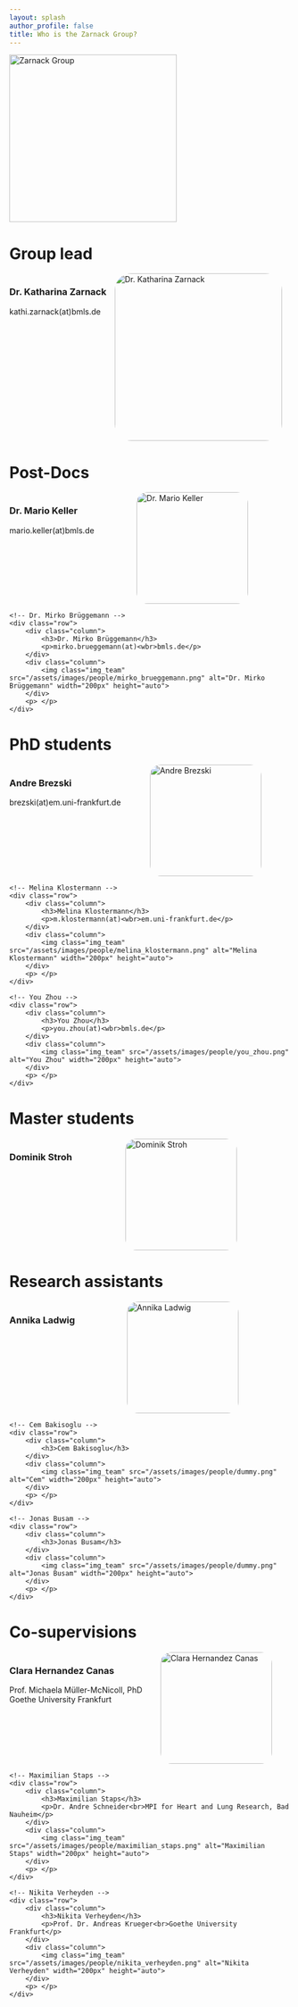 ```yaml
---
layout: splash
author_profile: false
title: Who is the Zarnack Group?
---
```


<style>
	.row {
	  display: flex;
	}

	.column {
	  flex: 50%;
	}
	
	.img_team {
	  width="300px";
	  height="auto";
	  border-radius: 10%;
	}
</style>

<!-- Group picture -->
<div class="row">
	 <img src="/assets/images/people/dummy.png" alt="Zarnack Group" width="300px" height="auto"> 
</div>

<!-- Group lead -->
<div class="container">  
	<h1>Group lead</h1>
	<!-- Dr. Katharina Zarnack -->
	<div class="row">
		<div class="column">
			<h3>Dr. Katharina Zarnack</h3>
			<p>kathi.zarnack(at)<wbr>bmls.de</p>
		</div>
		<div class="column">
			<img class="img_team" src="/assets/images/people/katharina_zarnack.png" alt="Dr. Katharina Zarnack" width="300px" height="auto">
		</div>
	</div>
</div>

<!-- Post-Docs -->
<div class="container">
	<h1>Post-Docs</h1>
	<!-- Dr. Mario Keller -->
	<div class="row">
		<div class="column">
			<h3>Dr. Mario Keller</h3>
			<p>mario.keller(at)<wbr>bmls.de</p>
		</div>
		<div class="column">
			<img class="img_team" src="/assets/images/people/mario_keller.png" alt="Dr. Mario Keller" width="200px" height="auto">
		</div>
		<p> </p>
	</div>
	
	<!-- Dr. Mirko Brüggemann -->
	<div class="row">
		<div class="column">
			<h3>Dr. Mirko Brüggemann</h3>
			<p>mirko.brueggemann(at)<wbr>bmls.de</p>
		</div>
		<div class="column">
			<img class="img_team" src="/assets/images/people/mirko_brueggemann.png" alt="Dr. Mirko Brüggemann" width="200px" height="auto">
		</div>
		<p> </p>
	</div>
</div>

<!-- PhD students -->
<div class="container">
	<h1>PhD students</h1>
	<!-- Andre Brezski -->
	<div class="row">
		<div class="column">
			<h3>Andre Brezski</h3>
			<p>brezski(at)<wbr>em.uni-frankfurt.de</p>
		</div>
		<div class="column">
			<img class="img_team" class="img_team" src="/assets/images/people/dummy.png" alt="Andre Brezski" width="200px" height="auto">
		</div>
		<p> </p>
	</div>

	<!-- Melina Klostermann -->
	<div class="row">
		<div class="column">
			<h3>Melina Klostermann</h3>
			<p>m.klostermann(at)<wbr>em.uni-frankfurt.de</p>
		</div>
		<div class="column">
			<img class="img_team" src="/assets/images/people/melina_klostermann.png" alt="Melina Klostermann" width="200px" height="auto"> 
		</div>
		<p> </p>
	</div>

	<!-- You Zhou -->
	<div class="row">
		<div class="column">
			<h3>You Zhou</h3>
			<p>you.zhou(at)<wbr>bmls.de</p>
		</div>
		<div class="column">
			<img class="img_team" src="/assets/images/people/you_zhou.png" alt="You Zhou" width="200px" height="auto"> 
		</div>
		<p> </p>
	</div>
</div>

<!-- Master students -->
<div class="container">
	<h1>Master students</h1>
	<!-- Dominik Stroh -->
	<div class="row">
		<div class="column">
			<h3>Dominik Stroh</h3>
		</div>
		<div class="column">
			<img class="img_team" src="/assets/images/people/dummy.png" alt="Dominik Stroh" width="200px" height="auto">
		</div>
		<p> </p>
	</div>
</div>

<!-- Research assistants -->
<div class="container">
	<h1>Research assistants</h1>
	<!-- Annika Ladwig -->
	<div class="row">
		<div class="column">
			<h3>Annika Ladwig</h3>
		</div>
		<div class="column">
			<img class="img_team" src="/assets/images/people/dummy.png" alt="Annika Ladwig" width="200px" height="auto">
		</div>
		<p> </p>
	</div>
	
	<!-- Cem Bakisoglu -->
	<div class="row">
		<div class="column">
			<h3>Cem Bakisoglu</h3>
		</div>
		<div class="column">
			<img class="img_team" src="/assets/images/people/dummy.png" alt="Cem" width="200px" height="auto"> 
		</div>
		<p> </p>
	</div>
	
	<!-- Jonas Busam -->
	<div class="row">
		<div class="column">
			<h3>Jonas Busam</h3>
		</div>
		<div class="column">
			<img class="img_team" src="/assets/images/people/dummy.png" alt="Jonas Busam" width="200px" height="auto"> 
		</div>
		<p> </p>
	</div>
</div>

<!-- Co-supervisions -->
<div class="container">
	<h1>Co-supervisions</h1>
	<!-- Clara Hernandez Canas-->
	<div class="row">
		<div class="column">
			<h3>Clara Hernandez Canas</h3>
			<p>Prof. Michaela Müller-McNicoll, PhD<br>Goethe University Frankfurt</p>
		</div>
		<div class="column">
			<img class="img_team" src="/assets/images/people/clara_hernandez_canas.png" alt="Clara Hernandez Canas" width="200px" height="auto"> 
		</div>
		<p> </p>
	</div>
	
	<!-- Maximilian Staps -->
	<div class="row">
		<div class="column">
			<h3>Maximilian Staps</h3>
			<p>Dr. Andre Schneider<br>MPI for Heart and Lung Research, Bad Nauheim</p>
		</div>
		<div class="column">
			<img class="img_team" src="/assets/images/people/maximilian_staps.png" alt="Maximilian Staps" width="200px" height="auto"> 
		</div>
		<p> </p>
	</div>
	
	<!-- Nikita Verheyden -->
	<div class="row">
		<div class="column">
			<h3>Nikita Verheyden</h3>
			<p>Prof. Dr. Andreas Krueger<br>Goethe University Frankfurt</p>
		</div>
		<div class="column">
			<img class="img_team" src="/assets/images/people/nikita_verheyden.png" alt="Nikita Verheyden" width="200px" height="auto">
		</div>
		<p> </p>
	</div>
</div>

